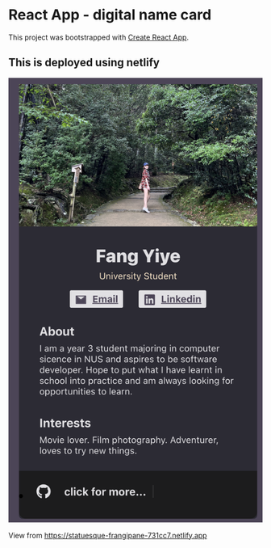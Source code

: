# React App - digital name card

This project was bootstrapped with [Create React App](https://github.com/facebook/create-react-app).

## This is deployed using netlify

![plot](./public/Screenshot.png)

View from https://statuesque-frangipane-731cc7.netlify.app
